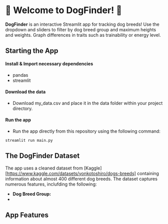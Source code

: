 # :dog: Welcome to DogFinder! :poodle:
**DogFinder** is an interactive Streamlit app for tracking dog breeds! Use the dropdown and sliders to filter by dog breed group and maximum heights and weights. Graph differences in traits such as trainability or energy level.

## Starting the App
#### Install & Import necessary dependencies
- pandas
- streamlit
#### Download the data
- Download my_data.csv and place it in the data folder within your project directory.
#### Run the app
 * Run the app directly from this repository using the following command:
 ```
 streamlit run main.py
 ```  
## The DogFinder Dataset
The app uses a cleaned dataset from [Kaggle][https://www.kaggle.com/datasets/yonkotoshiro/dogs-breeds] containing information about almost 400 different dog breeds. The dataset captures numerous features, inclufding the following:
- **Dog Breed Group:** 
- 
## App Features


